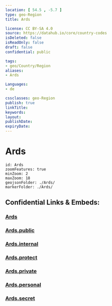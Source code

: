 ```yaml
---
location: [ 54.5 , -5.7 ] 
type: geo-Region
title: Ards

license: CC BY-SA 4.0
source: https://datahub.io/core/country-codes
isDeleted: false
isReadOnly: false
draft: false
confidential: public

tags:
- geo/Country/Region
aliases:
- Ards

Languages:
- de

cssclasses: geo-Region
publish: true
linkTitle: 
keywords: 
layout: 
publishDate: 
expiryDate: 
---
```


# Ards

```leaflet
id: Ards
zoomFeatures: true 
minZoom: 2 
maxZoom: 18
geojsonFolder: ./Ards/
markerFolder: ./Ards/
```


## Confidential Links & Embeds: 

### [Ards](/_Standards/Earth/Continent/Europe/Europe~North/UK/Ireland~North/counties~Ireland~North/Ards_and_North_Down/cities~Ards_and_North_Down/Ards.md) 

### [Ards.public](/_public/Earth/Continent/Europe/Europe~North/UK/Ireland~North/counties~Ireland~North/Ards_and_North_Down/cities~Ards_and_North_Down/Ards.public.md) 

### [Ards.internal](/_internal/Earth/Continent/Europe/Europe~North/UK/Ireland~North/counties~Ireland~North/Ards_and_North_Down/cities~Ards_and_North_Down/Ards.internal.md) 

### [Ards.protect](/_protect/Earth/Continent/Europe/Europe~North/UK/Ireland~North/counties~Ireland~North/Ards_and_North_Down/cities~Ards_and_North_Down/Ards.protect.md) 

### [Ards.private](/_private/Earth/Continent/Europe/Europe~North/UK/Ireland~North/counties~Ireland~North/Ards_and_North_Down/cities~Ards_and_North_Down/Ards.private.md) 

### [Ards.personal](/_personal/Earth/Continent/Europe/Europe~North/UK/Ireland~North/counties~Ireland~North/Ards_and_North_Down/cities~Ards_and_North_Down/Ards.personal.md) 

### [Ards.secret](/_secret/Earth/Continent/Europe/Europe~North/UK/Ireland~North/counties~Ireland~North/Ards_and_North_Down/cities~Ards_and_North_Down/Ards.secret.md)

